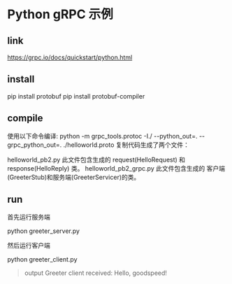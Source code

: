 # Python gRPC 示例

## link 
https://grpc.io/docs/quickstart/python.html

## install

pip install protobuf
pip install protobuf-compiler

## compile 
使用以下命令编译:
python -m grpc_tools.protoc -I./ --python_out=. --grpc_python_out=. ./helloworld.proto
复制代码生成了两个文件：

helloworld_pb2.py 此文件包含生成的 request(HelloRequest) 和 response(HelloReply) 类。
helloworld_pb2_grpc.py 此文件包含生成的 客户端(GreeterStub)和服务端(GreeterServicer)的类。

## run

首先运行服务端

python greeter_server.py

然后运行客户端

python greeter_client.py

>  output
Greeter client received: Hello, goodspeed!
